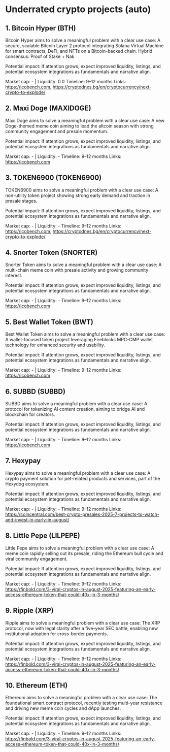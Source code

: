 # Underrated crypto projects (auto)

## 1. Bitcoin Hyper (BTH)
Bitcoin Hyper aims to solve a meaningful problem with a clear use case: A secure, scalable Bitcoin Layer 2 protocol integrating Solana Virtual Machine for smart contracts, DeFi, and NFTs on a Bitcoin-backed chain. Hybrid consensus: Proof of Stake + Nak

Potential impact: If attention grows, expect improved liquidity, listings, and potential ecosystem integrations as fundamentals and narrative align.

Market cap: - | Liquidity: 0.0
Timeline: 9–12 months
Links: https://icobench.com, https://cryptodnes.bg/en/cryptocurrency/next-crypto-to-explode/

## 2. Maxi Doge (MAXIDOGE)
Maxi Doge aims to solve a meaningful problem with a clear use case: A new Doge-themed meme coin aiming to lead the altcoin season with strong community engagement and presale momentum.

Potential impact: If attention grows, expect improved liquidity, listings, and potential ecosystem integrations as fundamentals and narrative align.

Market cap: - | Liquidity: -
Timeline: 9–12 months
Links: https://icobench.com

## 3. TOKEN6900 (TOKEN6900)
TOKEN6900 aims to solve a meaningful problem with a clear use case: A non-utility token project showing strong early demand and traction in presale stages.

Potential impact: If attention grows, expect improved liquidity, listings, and potential ecosystem integrations as fundamentals and narrative align.

Market cap: - | Liquidity: -
Timeline: 9–12 months
Links: https://icobench.com, https://cryptodnes.bg/en/cryptocurrency/next-crypto-to-explode/

## 4. Snorter Token (SNORTER)
Snorter Token aims to solve a meaningful problem with a clear use case: A multi-chain meme coin with presale activity and growing community interest.

Potential impact: If attention grows, expect improved liquidity, listings, and potential ecosystem integrations as fundamentals and narrative align.

Market cap: - | Liquidity: -
Timeline: 9–12 months
Links: https://icobench.com

## 5. Best Wallet Token (BWT)
Best Wallet Token aims to solve a meaningful problem with a clear use case: A wallet-focused token project leveraging Fireblocks MPC-CMP wallet technology for enhanced security and usability.

Potential impact: If attention grows, expect improved liquidity, listings, and potential ecosystem integrations as fundamentals and narrative align.

Market cap: - | Liquidity: -
Timeline: 9–12 months
Links: https://icobench.com

## 6. SUBBD (SUBBD)
SUBBD aims to solve a meaningful problem with a clear use case: A protocol for tokenizing AI content creation, aiming to bridge AI and blockchain for creators.

Potential impact: If attention grows, expect improved liquidity, listings, and potential ecosystem integrations as fundamentals and narrative align.

Market cap: - | Liquidity: -
Timeline: 9–12 months
Links: https://icobench.com

## 7. Hexypay 
Hexypay aims to solve a meaningful problem with a clear use case: A crypto payment solution for pet-related products and services, part of the Hexydog ecosystem.

Potential impact: If attention grows, expect improved liquidity, listings, and potential ecosystem integrations as fundamentals and narrative align.

Market cap: - | Liquidity: -
Timeline: 9–12 months
Links: https://coincentral.com/best-crypto-presales-2025-7-projects-to-watch-and-invest-in-early-in-august/

## 8. Little Pepe (LILPEPE)
Little Pepe aims to solve a meaningful problem with a clear use case: A meme coin rapidly selling out its presale, riding the Ethereum bull cycle and viral community engagement.

Potential impact: If attention grows, expect improved liquidity, listings, and potential ecosystem integrations as fundamentals and narrative align.

Market cap: - | Liquidity: -
Timeline: 9–12 months
Links: https://finbold.com/3-viral-cryptos-in-august-2025-featuring-an-early-access-ethereum-token-that-could-40x-in-3-months/

## 9. Ripple (XRP)
Ripple aims to solve a meaningful problem with a clear use case: The XRP protocol, now with legal clarity after a five-year SEC battle, enabling new institutional adoption for cross-border payments.

Potential impact: If attention grows, expect improved liquidity, listings, and potential ecosystem integrations as fundamentals and narrative align.

Market cap: - | Liquidity: -
Timeline: 9–12 months
Links: https://finbold.com/3-viral-cryptos-in-august-2025-featuring-an-early-access-ethereum-token-that-could-40x-in-3-months/

## 10. Ethereum (ETH)
Ethereum aims to solve a meaningful problem with a clear use case: The foundational smart contract protocol, recently testing multi-year resistance and driving new meme coin cycles and dApp launches.

Potential impact: If attention grows, expect improved liquidity, listings, and potential ecosystem integrations as fundamentals and narrative align.

Market cap: - | Liquidity: -
Timeline: 9–12 months
Links: https://finbold.com/3-viral-cryptos-in-august-2025-featuring-an-early-access-ethereum-token-that-could-40x-in-3-months/
